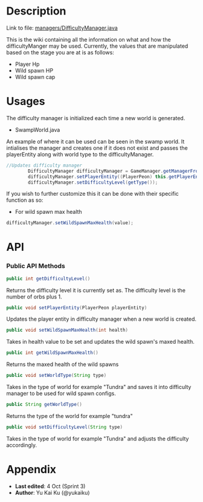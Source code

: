# Description
Link to file: [managers/DifficultyManager.java](https://gitlab.com/uqdeco2800/2020-studio-2/2020-studio2-henry/-/blob/master/src/main/java/deco2800/thomas/managers/DifficultyManager.java)

This is the wiki containing all the information on what and how the difficultyManger may be used.
Currently, the values that are manipulated based on the stage you are at is as follows:
- Player Hp
- Wild spawn HP
- Wild spawn cap


# Usages
The difficulty manager is initialized each time a new world is generated. 

- SwampWorld.java

An example of where it can be used can be seen in the swamp world.
It intialises the manager and creates one if it does not exist and passes the playerEntity along with world type to the difficultyManager. 
```java
//Updates difficulty manager
        DifficultyManager difficultyManager = GameManager.getManagerFromInstance(DifficultyManager.class);
        difficultyManager.setPlayerEntity((PlayerPeon) this.getPlayerEntity());
        difficultyManager.setDifficultyLevel(getType());
```

If you wish to further customize this it can be done with their specific function as so:
- For wild spawn max health
```java
difficultyManager.setWildSpawnMaxHealth(value);
```

# API
### Public API Methods
```java
public int getDifficultyLevel()
```
Returns the difficulty level it is currently set as.
The difficulty level is the number of orbs plus 1.

```java
public void setPlayerEntity(PlayerPeon playerEntity)
```
Updates the player entity in difficulty manager when a new world is created. 

```java
public void setWildSpawnMaxHealth(int health)
```
Takes in health value to be set and
updates the wild spawn's maxed health.

```java
public int getWildSpawnMaxHealth()
```
Returns the maxed health of the wild spawns

```java
public void setWorldType(String type)
```
Takes in the type of world for example "Tundra" and saves it into 
difficulty manager to be used for wild spawn configs.

```java
public String getWorldType()
```
Returns the type of the world for example "tundra"

```java
public void setDifficultyLevel(String type)
```
Takes in the type of world for example "Tundra" and 
adjusts the difficulty accordingly.


# Appendix

* **Last edited**: 4 Oct (Sprint 3)
* **Author**: Yu Kai Ku (@yukaiku)